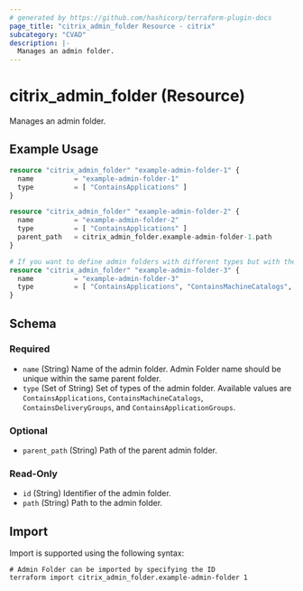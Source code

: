 ```yaml
---
# generated by https://github.com/hashicorp/terraform-plugin-docs
page_title: "citrix_admin_folder Resource - citrix"
subcategory: "CVAD"
description: |-
  Manages an admin folder.
---
```


# citrix_admin_folder (Resource)

Manages an admin folder.

## Example Usage

```terraform
resource "citrix_admin_folder" "example-admin-folder-1" {
  name          = "example-admin-folder-1"
  type          = [ "ContainsApplications" ]
}

resource "citrix_admin_folder" "example-admin-folder-2" {
  name          = "example-admin-folder-2"
  type          = [ "ContainsApplications" ]
  parent_path   = citrix_admin_folder.example-admin-folder-1.path
}

# If you want to define admin folders with different types but with the same name, please use a single resource block with a set of types for the admin folder
resource "citrix_admin_folder" "example-admin-folder-3" {
  name          = "example-admin-folder-3"
  type          = [ "ContainsApplications", "ContainsMachineCatalogs", "ContainsDeliveryGroups", "ContainsApplicationGroups" ]
}
```

<!-- schema generated by tfplugindocs -->
## Schema

### Required

- `name` (String) Name of the admin folder. Admin Folder name should be unique within the same parent folder.
- `type` (Set of String) Set of types of the admin folder. Available values are `ContainsApplications`, `ContainsMachineCatalogs`, `ContainsDeliveryGroups`, and `ContainsApplicationGroups`.

### Optional

- `parent_path` (String) Path of the parent admin folder.

### Read-Only

- `id` (String) Identifier of the admin folder.
- `path` (String) Path to the admin folder.

## Import

Import is supported using the following syntax:

```shell
# Admin Folder can be imported by specifying the ID
terraform import citrix_admin_folder.example-admin-folder 1
```